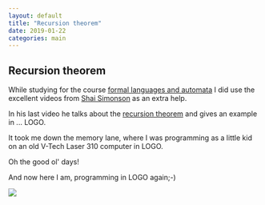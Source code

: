 ```yaml
---
layout: default
title: "Recursion theorem" 
date: 2019-01-22
categories: main
---
```

Recursion theorem
---

While studying for the course [formal languages and automata](https://www.ou.nl/opleiding?sku=IB0802) I did use the excellent 
videos from [Shai Simonson](https://www.youtube.com/playlist?list=PL7HjUNIdk93ThXvz2Oa_g30Jt3Owwm4HZ) as an extra help. 

In his last video he talks about the [recursion theorem](http://web.cecs.pdx.edu/~sheard/course/CS581/notes/RecursionTheorem.pdf) and gives an example in ... LOGO.

It took me down the memory lane, where I was programming as a little kid on an old V-Tech Laser 310 computer in LOGO. 

Oh the good ol' days!

And now here I am, programming in LOGO again;-)

![](https://raw.githubusercontent.com/simonbosman/pictures/master/recursion_theorem.png)
